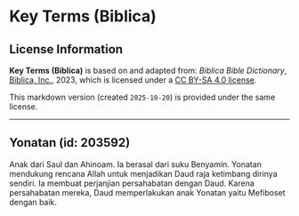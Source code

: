 # Key Terms (Biblica)

## License Information

**Key Terms (Biblica)** is based on and adapted from: _Biblica Bible Dictionary_, [Biblica, Inc.](https://www.biblica.com/), 2023, which is licensed under a [CC BY-SA 4.0 license](https://creativecommons.org/licenses/by-sa/4.0/legalcode.en).

This markdown version (created `2025-10-20`) is provided under the same license.



--------------------------------

## Yonatan (id: 203592)

Anak dari Saul dan Ahinoam. Ia berasal dari suku Benyamin. Yonatan mendukung rencana Allah untuk menjadikan Daud raja ketimbang dirinya sendiri. Ia membuat perjanjian persahabatan dengan Daud. Karena persahabatan mereka, Daud memperlakukan anak Yonatan yaitu Mefiboset dengan baik.


